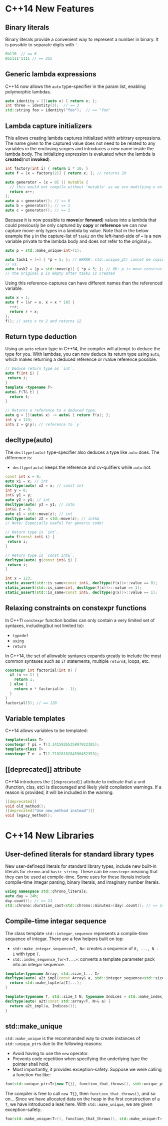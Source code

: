# C++14 New Features
## Binary literals
Binary literals provide a convenient way to represent a number in binary. It is possible to separate digits with `'`.
```C++
0b110  // == 6
0b1111'1111 // == 255
```

## Generic lambda expressions
C++14 now allows the `auto` type-specifier in the param list, enabling polymorphic lambdas.
```C++
auto identity = [](auto x) { return x; };
int three = identity(3);  // == 3
std::string foo = identity("foo");  // == "foo"
```

## Lambda capture initializers
This allows creating lambda captures initialized whith arbitrary expressions. The name given to the captured value does not need to be related to any variables in the enclosing scopes and introduces a new name inside the lambda body. The initializing expression is evaluated when the lambda is **created**(not **invoked**).
```C++
int factory(int i) { return i * 10; }
auto f = [x = factory(2)] { return x; }; // returns 20

auto generator = [x = 0] () mutable {
  // this would not compile without 'mutable' as we are modifying x on each call
  return x++;
};
auto a = generator(); // == 0
auto b = generator(); // == 1
auto c = generator(); // == 2
```

Because it is now possible to **move**(or **forward**) values into a lambda that could previously be only captured by **copy** or **reference** we can now capture move-only types in a lambda by value. Note that in the below example the `p` in the capture-list of `task2` on the left-hand-side of `=` is a new variable private to the lambda body and does not refer to the original `p`.
```C++
auto p = std::make_unique<int>(1);

auto task1 = [=] { *p = 5; }; // ERROR: std::unique_ptr cannot be copied
// vs.
auto task2 = [p = std::move(p)] { *p = 5; }; // OK: p is move-constructed into the closure object
// the original p is empty after task2 is created
```

Using this reference-captures can have different names than the referenced variable.
```C++
auto x = 1;
auto f = [&r = x, x = x * 10] {
  ++r;
  return r + x;
};
f(); // sets x to 2 and returns 12
```

## Return type deduction
Using an `auto` return type in C++14, the compiler will attempt to deduce the type for you. With lambdas, you can now deduce its return type using `auto`, which makes returning a deduced reference or rvalue reference possible.
```C++
// Deduce return type as `int`.
auto f(int i) {
 return i;
}
template <typename T>
auto& f(T& t) {
  return t;
}

// Returns a reference to a deduced type.
auto g = [](auto& x) -> auto& { return f(x); };
int y = 123;
int& z = g(y); // reference to `y`
```

## decltype(auto)
The `decltype(auto)` type-specifier also deduces a type like `auto` does. The difference is:

- `decltype(auto)` keeps the reference and cv-qulifiers while `auto` not.

```C++
const int x = 0;
auto x1 = x; // int
decltype(auto) x2 = x; // const int
int y = 0;
int& y1 = y;
auto y2 = y1; // int
decltype(auto) y3 = y1; // int&
int&& z = 0;
auto z1 = std::move(z); // int
decltype(auto) z2 = std::move(z); // int&&
// Note: Especially useful for generic code!

// Return type is `int`.
auto f(const int& i) {
 return i;
}

// Return type is `const int&`.
decltype(auto) g(const int& i) {
 return i;
}

int x = 123;
static_assert(std::is_same<const int&, decltype(f(x))>::value == 0);
static_assert(std::is_same<int, decltype(f(x))>::value == 1);
static_assert(std::is_same<const int&, decltype(g(x))>::value == 1);
```

## Relaxing constraints on constexpr functions
In C++11 `constexpr` function bodies can only contain a very limited set of syntaxes, including(but not limited to):

- `typedef`
- `using`
- `return`

In C++14, the set of allowable syntaxes expands greatly to include the most common syntaxes such as `if` statements, multiple `return`s, loops, etc.

```C++
constexpr int factorial(int n) {
  if (n <= 1) {
    return 1;
  } else {
    return n * factorial(n - 1);
  }
}
factorial(5); // == 120
```

## Variable templates
C++14 allows variables to be templated:
```C++
template<class T>
constexpr T pi = T(3.1415926535897932385);
template<class T>
constexpr T e  = T(2.7182818284590452353);
```

## [[deprecated]] attribute
C++14 introduces the `[[deprecated]]` attribute to indicate that a unit (function, clss, etc) is discouraged and likely yield conpilation warnings. If a reason is provided, it will be included in the warning.
```C++
[[deprecated]]
void old_method();
[[deprecated("Use new_method instead")]]
void legacy_method();
```

# C++14 New Libraries
## User-defined literals for standard library types
New user-defineqd literals for standard library types, include new built-in literals for `chrono` and `basic_string`. These can be `constexpr` meaning that they can be used at compile-time. Some uses for these literals include compile-time integar parsing, binary literals, and imaginary number literals.
```C++
using namespace std::chrono_literals;
auto day = 24h;
day.count(); // == 24
std::chrono::duration_cast<std::chrono::minutes>(day).count(); // == 1440
```

## Compile-time integar sequence
The class template `std::integar_sequence` represents a compile-time sequence of integar. There are a few helpers built on top:

- `std::make_integar_sequence<T, N>`: creates a sequence of `0, ..., N - 1` with type `T`.
- `std::index_sequence_for<T...>`: converts a template parameter pack into an integar sequence.

```C++
template<typename Array, std::size_t... I>
decltype(auto) a2t_impl(const Array& a, std::integer_sequence<std::size_t, I...>) {
  return std::make_tuple(a[I]...);
}

template<typename T, std::size_t N, typename Indices = std::make_index_sequence<N>>
decltype(auto) a2t(const std::array<T, N>& a) {
  return a2t_impl(a, Indices());
}
```

## std::make_unique
`std::make_unique` is the recommanded way to create instances of `std::unique_ptr`s due to the following reasons:

- Avoid having to use the `new` operator.
- Prevents code repetition when specifying the underlying type the pointer shall hold.
- Most importantly, it provides exception-safety. Suppose we were calling a function `foo` like:

```C++
foo(std::unique_ptr<T>{new T{}}, function_that_throws(), std::unique_ptr<T>{new T{}});
```
The compiler is free to call `new T{}`, then `function_that_throws()`, and so on... Since we have allocated data on the heap in the first construction of a `T`, we have introduced a leak here. With `std::make_unique`, we are given exception-safety:
```C++
foo(std::make_unique<T>(), function_that_throws(), std::make_unique<T>());
```
